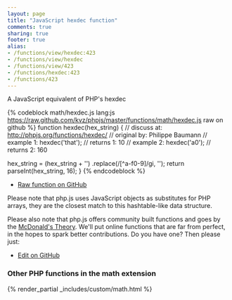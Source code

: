 ```yaml
---
layout: page
title: "JavaScript hexdec function"
comments: true
sharing: true
footer: true
alias:
- /functions/view/hexdec:423
- /functions/view/hexdec
- /functions/view/423
- /functions/hexdec:423
- /functions/423
---
```

<!-- Generated by Rakefile:build -->
A JavaScript equivalent of PHP's hexdec

{% codeblock math/hexdec.js lang:js https://raw.github.com/kvz/phpjs/master/functions/math/hexdec.js raw on github %}
function hexdec(hex_string) {
  //  discuss at: http://phpjs.org/functions/hexdec/
  // original by: Philippe Baumann
  //   example 1: hexdec('that');
  //   returns 1: 10
  //   example 2: hexdec('a0');
  //   returns 2: 160

  hex_string = (hex_string + '')
    .replace(/[^a-f0-9]/gi, '');
  return parseInt(hex_string, 16);
}
{% endcodeblock %}

 - [Raw function on GitHub](https://github.com/kvz/phpjs/blob/master/functions/math/hexdec.js)

Please note that php.js uses JavaScript objects as substitutes for PHP arrays, they are 
the closest match to this hashtable-like data structure. 

Please also note that php.js offers community built functions and goes by the 
[McDonald's Theory](https://medium.com/what-i-learned-building/9216e1c9da7d). We'll put online 
functions that are far from perfect, in the hopes to spark better contributions. 
Do you have one? Then please just: 

 - [Edit on GitHub](https://github.com/kvz/phpjs/edit/master/functions/math/hexdec.js)


### Other PHP functions in the math extension
{% render_partial _includes/custom/math.html %}
